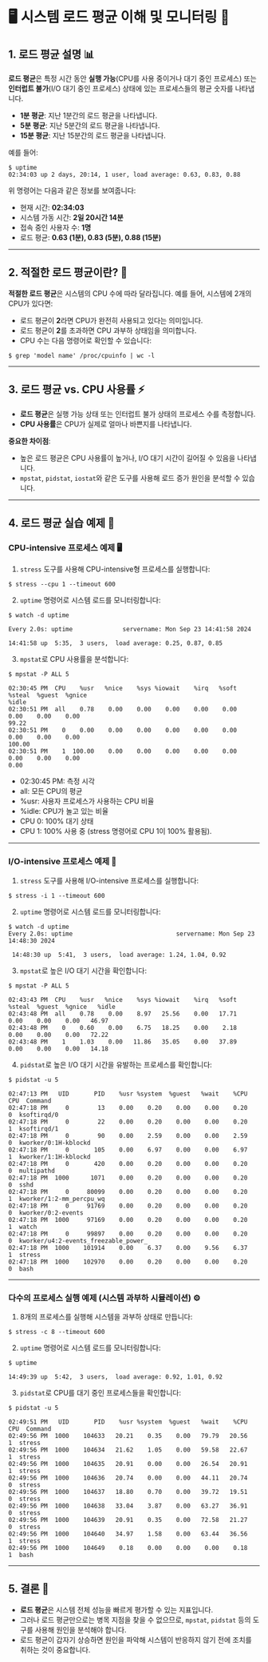 # 🖥️ 시스템 로드 평균 이해 및 모니터링 🚀

## 1. 로드 평균 설명 📊

**로드 평균**은 특정 시간 동안 **실행 가능**(CPU를 사용 중이거나 대기 중인 프로세스) 또는 **인터럽트 불가**(I/O 대기 중인 프로세스) 상태에 있는 프로세스들의 평균 숫자를 나타냅니다.

- **1분 평균**: 지난 1분간의 로드 평균을 나타냅니다.
- **5분 평균**: 지난 5분간의 로드 평균을 나타냅니다.
- **15분 평균**: 지난 15분간의 로드 평균을 나타냅니다.

예를 들어:

```
$ uptime
02:34:03 up 2 days, 20:14, 1 user, load average: 0.63, 0.83, 0.88
```

위 명령어는 다음과 같은 정보를 보여줍니다:
- 현재 시간: **02:34:03**
- 시스템 가동 시간: **2일 20시간 14분**
- 접속 중인 사용자 수: **1명**
- 로드 평균: **0.63 (1분), 0.83 (5분), 0.88 (15분)**

---

## 2. 적절한 로드 평균이란? 🤔

**적절한 로드 평균**은 시스템의 CPU 수에 따라 달라집니다. 예를 들어, 시스템에 2개의 CPU가 있다면:
- 로드 평균이 **2**라면 CPU가 완전히 사용되고 있다는 의미입니다.
- 로드 평균이 **2**를 초과하면 CPU 과부하 상태임을 의미합니다.
- CPU 수는 다음 명령어로 확인할 수 있습니다:

```
$ grep 'model name' /proc/cpuinfo | wc -l
```

---

## 3. 로드 평균 vs. CPU 사용률 ⚡

- **로드 평균**은 실행 가능 상태 또는 인터럽트 불가 상태의 프로세스 수를 측정합니다.
- **CPU 사용률**은 CPU가 실제로 얼마나 바쁜지를 나타냅니다.

**중요한 차이점**:
- 높은 로드 평균은 CPU 사용률이 높거나, I/O 대기 시간이 길어질 수 있음을 나타냅니다.
- `mpstat`, `pidstat`, `iostat`와 같은 도구를 사용해 로드 증가 원인을 분석할 수 있습니다.

---

## 4. 로드 평균 실습 예제 🧪

### CPU-intensive 프로세스 예제 🖥️

1. `stress` 도구를 사용해 CPU-intensive형 프로세스를 실행합니다:

```
$ stress --cpu 1 --timeout 600
```

2. `uptime` 명령어로 시스템 로드를 모니터링합니다:

```
$ watch -d uptime

Every 2.0s: uptime              servername: Mon Sep 23 14:41:58 2024

14:41:58 up  5:35,  3 users,  load average: 0.25, 0.87, 0.85
```

3. `mpstat`로 CPU 사용률을 분석합니다:

```
$ mpstat -P ALL 5

02:30:45 PM  CPU    %usr   %nice    %sys %iowait    %irq   %soft  %steal  %guest  %gnice                                                                                      %idle
02:30:51 PM  all    0.78    0.00    0.00    0.00    0.00    0.00    0.00    0.00    0.00                                                                                      99.22
02:30:51 PM    0    0.00    0.00    0.00    0.00    0.00    0.00    0.00    0.00    0.00                                                                                     100.00
02:30:51 PM    1  100.00    0.00    0.00    0.00    0.00    0.00    0.00    0.00    0.00                                                                                       0.00
```
- 02:30:45 PM: 측정 시각
- all: 모든 CPU의 평균
- %usr: 사용자 프로세스가 사용하는 CPU 비율
- %idle: CPU가 놀고 있는 비율
- CPU 0: 100% 대기 상태
- CPU 1: 100% 사용 중 (stress 명령어로 CPU 1이 100% 활용됨).
---

### I/O-intensive 프로세스 예제 💾

1. `stress` 도구를 사용해 I/O-intensive 프로세스를 실행합니다:

```
$ stress -i 1 --timeout 600
```

2. `uptime` 명령어로 시스템 로드를 모니터링합니다:

```
$ watch -d uptime
Every 2.0s: uptime                             servername: Mon Sep 23 14:48:30 2024

 14:48:30 up  5:41,  3 users,  load average: 1.24, 1.04, 0.92
```

3. `mpstat`로 높은 I/O 대기 시간을 확인합니다:

```
$ mpstat -P ALL 5

02:43:43 PM  CPU    %usr   %nice    %sys %iowait    %irq   %soft  %steal  %guest  %gnice   %idle
02:43:48 PM  all    0.78    0.00    8.97   25.56    0.00   17.71    0.00    0.00    0.00   46.97
02:43:48 PM    0    0.60    0.00    6.75   18.25    0.00    2.18    0.00    0.00    0.00   72.22
02:43:48 PM    1    1.03    0.00   11.86   35.05    0.00   37.89    0.00    0.00    0.00   14.18

```

4. `pidstat`로 높은 I/O 대기 시간을 유발하는 프로세스를 확인합니다:

```
$ pidstat -u 5

02:47:13 PM   UID       PID    %usr %system  %guest   %wait    %CPU   CPU  Command
02:47:18 PM     0        13    0.00    0.20    0.00    0.00    0.20     0  ksoftirqd/0
02:47:18 PM     0        22    0.00    0.20    0.00    0.00    0.20     1  ksoftirqd/1
02:47:18 PM     0        90    0.00    2.59    0.00    0.00    2.59     0  kworker/0:1H-kblockd
02:47:18 PM     0       105    0.00    6.97    0.00    0.00    6.97     1  kworker/1:1H-kblockd
02:47:18 PM     0       420    0.00    0.20    0.00    0.00    0.20     0  multipathd
02:47:18 PM  1000      1071    0.00    0.20    0.00    0.00    0.20     0  sshd
02:47:18 PM     0     80099    0.00    0.20    0.00    0.00    0.20     1  kworker/1:2-mm_percpu_wq
02:47:18 PM     0     91769    0.00    0.20    0.00    0.00    0.20     0  kworker/0:2-events
02:47:18 PM  1000     97169    0.00    0.20    0.00    0.00    0.20     1  watch
02:47:18 PM     0     99897    0.00    0.20    0.00    0.00    0.20     0  kworker/u4:2-events_freezable_power_
02:47:18 PM  1000    101914    0.00    6.37    0.00    9.56    6.37     1  stress
02:47:18 PM  1000    102970    0.00    0.20    0.00    0.00    0.20     0  bash

```

---

### 다수의 프로세스 실행 예제 (시스템 과부하 시뮬레이션) ⚙️

1. 8개의 프로세스를 실행해 시스템을 과부하 상태로 만듭니다:

```
$ stress -c 8 --timeout 600
```

2. `uptime` 명령어로 시스템 로드를 모니터링합니다:

```
$ uptime

14:49:39 up  5:42,  3 users,  load average: 0.92, 1.01, 0.92

```

3. `pidstat`로 CPU를 대기 중인 프로세스들을 확인합니다:

```
$ pidstat -u 5

02:49:51 PM   UID       PID    %usr %system  %guest   %wait    %CPU   CPU  Command
02:49:56 PM  1000    104633   20.21    0.35    0.00   79.79   20.56     1  stress
02:49:56 PM  1000    104634   21.62    1.05    0.00   59.58   22.67     1  stress
02:49:56 PM  1000    104635   20.91    0.00    0.00   26.54   20.91     1  stress
02:49:56 PM  1000    104636   20.74    0.00    0.00   44.11   20.74     0  stress
02:49:56 PM  1000    104637   18.80    0.70    0.00   39.72   19.51     0  stress
02:49:56 PM  1000    104638   33.04    3.87    0.00   63.27   36.91     0  stress
02:49:56 PM  1000    104639   20.91    0.35    0.00   72.58   21.27     0  stress
02:49:56 PM  1000    104640   34.97    1.58    0.00   63.44   36.56     1  stress
02:49:56 PM  1000    104649    0.18    0.00    0.00    0.00    0.18     1  bash

```

---

## 5. 결론 📝

- **로드 평균**은 시스템 전체 성능을 빠르게 평가할 수 있는 지표입니다.
- 그러나 로드 평균만으로는 병목 지점을 찾을 수 없으므로, `mpstat`, `pidstat` 등의 도구를 사용해 원인을 분석해야 합니다.
- 로드 평균이 갑자기 상승하면 원인을 파악해 시스템이 반응하지 않기 전에 조치를 취하는 것이 중요합니다.
